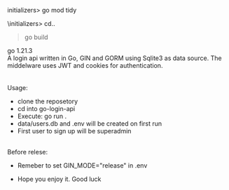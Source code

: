 initializers> go mod tidy

\initializers> cd..
> go build


go 1.21.3
<br>
A login api written in Go, GIN and GORM using Sqlite3 as data source. The middelware uses JWT and cookies for authentication.
<br>
<br><br>
Usage:<br>
- clone the reposetory<br>
- cd into go-login-api<br>
- Execute: go run .<br>
- data/users.db and .env will be created on first run<br>
- First user to sign up will be superadmin<br><br>

Before relese:<br>
- Remeber to set GIN_MODE="release" in .env<br>

- Hope you enjoy it. Good luck<br>
